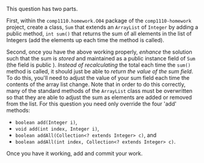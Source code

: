 This question has two parts.

First, within the `comp1110.homework.O04` package of the `comp1110-homework` project, create a
class, `Sum` that extends an `ArrayList` of `Integer` by adding a public method,
`int sum()` that returns the sum of all elements in the list of Integers (add the elements
up each time the method is called).

Second, once you have the above working properly, *enhance* the solution such that the sum is *stored* and maintained as a public
instance field of `Sum` (the field is public ). *Instead of recalculating* the total each time the `sum()` method is called, it should just be able to
*return the value of the sum field*. To do this, you'll need to adjust the value of your sum field each time
the contents of the array list change.  Note that in order to do this correctly, many
of the standard methods of the `ArrayList` class must be overwritten so that they are able
to adjust the sum as elements are added or removed from the list. For this question you
need only override the four 'add' methods:
* `boolean add(Integer i)`,
* `void add(int index, Integer i)`,
* `boolean addAll(Collection<? extends Integer> c)`, and
* `boolean addAll(int index, Collection<? extends Integer> c)`.

Once you have it working, add and commit your work.
